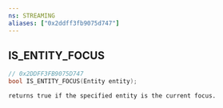 ```yaml
---
ns: STREAMING
aliases: ["0x2ddff3fb9075d747"]
---
```

## IS_ENTITY_FOCUS

```c
// 0x2DDFF3FB9075D747
bool IS_ENTITY_FOCUS(Entity entity);
```

```
returns true if the specified entity is the current focus.
```
